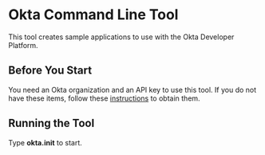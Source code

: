 # Okta Command Line Tool
This tool creates sample applications to use with the Okta Developer Platform. 

## Before You Start
You need an Okta organization and an API key to use this tool. If you do not have these items, follow these [instructions](http://developer.okta.com/docs/api/getting_started/getting_a_token.html) to obtain them. 

## Running the Tool
Type **okta.init** to start.